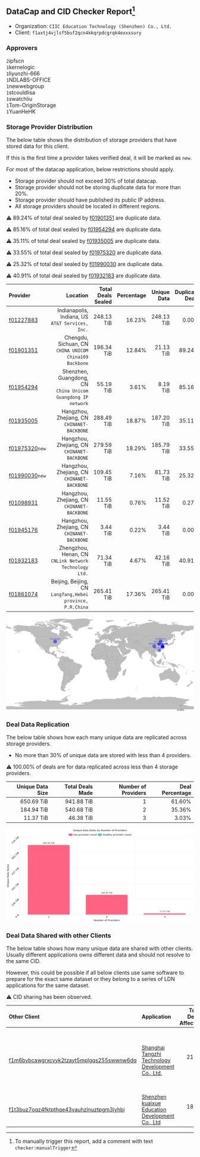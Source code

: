 ## DataCap and CID Checker Report[^1]
 - Organization: `CIIC Education Technology (Shenzhen) Co., Ltd.`
 - Client: `f1axtj4vjlsf5buf2qcn4kkqrpdcgrqk4exxxsury`
### Approvers
`2`ipfscn<br/>`1`kernelogic<br/>`1`liyunzhi-666<br/>`1`NDLABS-OFFICE<br/>`1`newwebgroup<br/>`1`stcouldlisa<br/>`1`swatchliu<br/>`1`Tom-OriginStorage<br/>`1`YuanHeHK

### Storage Provider Distribution
The below table shows the distribution of storage providers that have stored data for this client.

If this is the first time a provider takes verified deal, it will be marked as `new`.

For most of the datacap application, below restrictions should apply.
 - Storage provider should not exceed 30% of total datacap.
 - Storage provider should not be storing duplicate data for more than 20%.
 - Storage provider should have published its public IP address.
 - All storage providers should be located in different regions.

⚠️ 89.24% of total deal sealed by [f01901351](https://filfox.info/en/address/f01901351) are duplicate data.

⚠️ 85.16% of total deal sealed by [f01954294](https://filfox.info/en/address/f01954294) are duplicate data.

⚠️ 35.11% of total deal sealed by [f01935005](https://filfox.info/en/address/f01935005) are duplicate data.

⚠️ 33.55% of total deal sealed by [f01975320](https://filfox.info/en/address/f01975320) are duplicate data.

⚠️ 25.32% of total deal sealed by [f01990030](https://filfox.info/en/address/f01990030) are duplicate data.

⚠️ 40.91% of total deal sealed by [f01932183](https://filfox.info/en/address/f01932183) are duplicate data.

| Provider                                                    |                                                        Location | Total Deals Sealed | Percentage | Unique Data | Duplicate Deals |
| :---------------------------------------------------------- | --------------------------------------------------------------: | -----------------: | ---------: | ----------: | --------------: |
| [f01227883](https://filfox.info/en/address/f01227883)       |             Indianapolis, Indiana, US<br/>`AT&T Services, Inc.` |         248.13 TiB |     16.23% |  248.13 TiB |           0.00% |
| [f01901351](https://filfox.info/en/address/f01901351)       |       Chengdu, Sichuan, CN<br/>`CHINA UNICOM China169 Backbone` |         196.34 TiB |     12.84% |   21.13 TiB |          89.24% |
| [f01954294](https://filfox.info/en/address/f01954294)       | Shenzhen, Guangdong, CN<br/>`China Unicom Guangdong IP network` |          55.19 TiB |      3.61% |    8.19 TiB |          85.16% |
| [f01935005](https://filfox.info/en/address/f01935005)       |                  Hangzhou, Zhejiang, CN<br/>`CHINANET-BACKBONE` |         288.49 TiB |     18.87% |  187.20 TiB |          35.11% |
| [f01975320](https://filfox.info/en/address/f01975320)`new`  |                  Hangzhou, Zhejiang, CN<br/>`CHINANET-BACKBONE` |         279.59 TiB |     18.29% |  185.79 TiB |          33.55% |
| [f01990030](https://filfox.info/en/address/f01990030)`new`  |                  Hangzhou, Zhejiang, CN<br/>`CHINANET-BACKBONE` |         109.45 TiB |      7.16% |   81.73 TiB |          25.32% |
| [f01098931](https://filfox.info/en/address/f01098931)       |                  Hangzhou, Zhejiang, CN<br/>`CHINANET-BACKBONE` |          11.55 TiB |      0.76% |   11.52 TiB |           0.27% |
| [f01945176](https://filfox.info/en/address/f01945176)       |                  Hangzhou, Zhejiang, CN<br/>`CHINANET-BACKBONE` |           3.44 TiB |      0.22% |    3.44 TiB |           0.00% |
| [f01932183](https://filfox.info/en/address/f01932183)       |       Zhengzhou, Henan, CN<br/>`CNLink Network Technology Ltd.` |          71.34 TiB |      4.67% |   42.16 TiB |          40.91% |
| [f01861074](https://filfox.info/en/address/f01861074)       |   Beijing, Beijing, CN<br/>`Langfang,Hebei province, P.R.China` |         265.41 TiB |     17.36% |  265.41 TiB |           0.00% |

![Provider Distribution](https://raw.githubusercontent.com/data-preservation-programs/filplus-checker-assets/main/filecoin-project/filecoin-plus-large-datasets/issues/1207/1672283130421.png)
### Deal Data Replication
The below table shows how each many unique data are replicated across storage providers.
- No more than 30% of unique data are stored with less than 4 providers.

⚠️ 100.00% of deals are for data replicated across less than 4 storage providers.

| Unique Data Size | Total Deals Made | Number of Providers | Deal Percentage |
| ---------------: | ---------------: | ------------------: | --------------: |
|       650.69 TiB |       941.88 TiB |                   1 |          61.60% |
|       184.94 TiB |       540.68 TiB |                   2 |          35.36% |
|        11.37 TiB |        46.38 TiB |                   3 |           3.03% |

![Replication Distribution](https://raw.githubusercontent.com/data-preservation-programs/filplus-checker-assets/main/filecoin-project/filecoin-plus-large-datasets/issues/1207/1672283131154.png)
### Deal Data Shared with other Clients
The below table shows how many unique data are shared with other clients.
Usually different applications owns different data and should not resolve to the same CID.

However, this could be possible if all below clients use same software to prepare for the exact same dataset or they belong to a series of LDN applications for the same dataset.

⚠️ CID sharing has been observed.

| Other Client                                                                                                          | Application                                                                                                                        | Total Deals Affected | Unique CIDs | Approvers                                                                                                                                     |
| :-------------------------------------------------------------------------------------------------------------------- | :--------------------------------------------------------------------------------------------------------------------------------- | -------------------: | ----------: | :-------------------------------------------------------------------------------------------------------------------------------------------- |
| [f1m6bvbcawgrxcvyk2tzayt5mplgqs255swwnw6dq](https://filfox.info/en/address/f1m6bvbcawgrxcvyk2tzayt5mplgqs255swwnw6dq) | [Shanghai Tangzhi Technology Development Co\., Ltd\.](https://github.com/filecoin-project/filecoin-plus-large-datasets/issues/826) |            21.38 TiB |         673 | `1`1ane-1<br/>`2`NDLABS-OFFICE<br/>`1`newwebgroup<br/>`1`psh0691<br/>`2`stcouldlisa<br/>`1`swatchliu<br/>`1`Tom-OriginStorage<br/>`1`YuanHeHK |
| [f1t3buz7oqz4fktpthqe43vauhzlnuztpgm3iyhbi](https://filfox.info/en/address/f1t3buz7oqz4fktpthqe43vauhzlnuztpgm3iyhbi) | [Shenzhen kuaixue Education Development Co\., Ltd](https://github.com/filecoin-project/filecoin-plus-large-datasets/issues/1363)   |            18.97 TiB |         470 | `1`1ane-1<br/>`1`kernelogic<br/>`1`psh0691<br/>`1`stcouldlisa<br/>`1`xiaoyuaiheshui                                                           |

[^1]: To manually trigger this report, add a comment with text `checker:manualTrigger`
